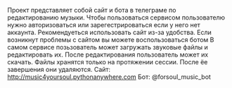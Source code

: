 Проект представляет собой сайт и бота в телеграме по редактированию музыки. Чтобы пользоваться сервисом пользователю нужно авторизоваться или зарегестрироваться если у него нет аккаунта.
Рекомендуеться использовать сайт из-за удобства. Если возникнут проблемы с сайтом вы можете воспользоваться ботом
В самом сервисе позьзователь может загружать звуковые файлы и редактировать их. После редактирования пользователь может их скачать. 
Файлы хранятся только на протяжении сессии. После ёе завершения они удаляются.
Сайт: http://music4yoursoul.pythonanywhere.com
Бот: @forsoul_music_bot

